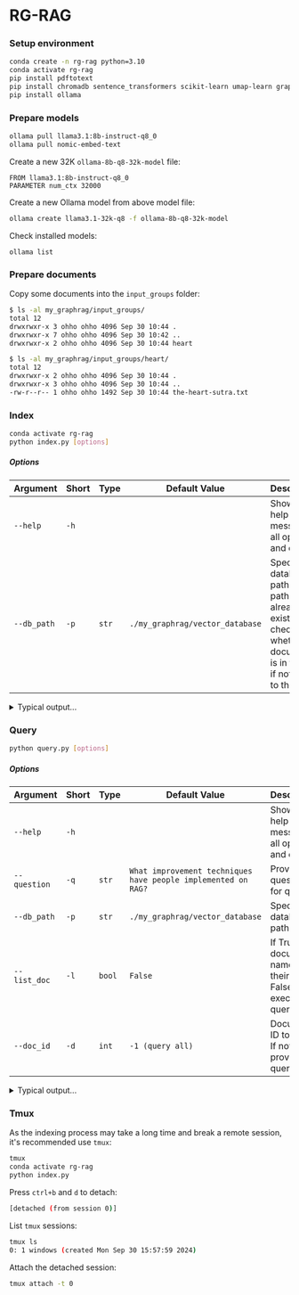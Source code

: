 # RG-RAG

### Setup environment
```bash
conda create -n rg-rag python=3.10
conda activate rg-rag
pip install pdftotext
pip install chromadb sentence_transformers scikit-learn umap-learn graphrag nltk
pip install ollama
```

### Prepare models
```bash
ollama pull llama3.1:8b-instruct-q8_0
ollama pull nomic-embed-text
```
Create a new 32K `ollama-8b-q8-32k-model` file:
```
FROM llama3.1:8b-instruct-q8_0
PARAMETER num_ctx 32000
```
Create a new Ollama model from above model file:
```bash
ollama create llama3.1-32k-q8 -f ollama-8b-q8-32k-model
```
Check installed models:
```base
ollama list
```

### Prepare documents
Copy some documents into the `input_groups` folder:
```bash
$ ls -al my_graphrag/input_groups/
total 12
drwxrwxr-x 3 ohho ohho 4096 Sep 30 10:44 .
drwxrwxr-x 7 ohho ohho 4096 Sep 30 10:42 ..
drwxrwxr-x 2 ohho ohho 4096 Sep 30 10:44 heart

$ ls -al my_graphrag/input_groups/heart/
total 12
drwxrwxr-x 2 ohho ohho 4096 Sep 30 10:44 .
drwxrwxr-x 3 ohho ohho 4096 Sep 30 10:44 ..
-rw-r--r-- 1 ohho ohho 1492 Sep 30 10:44 the-heart-sutra.txt
```

### Index
```bash
conda activate rg-rag
python index.py [options]
```
##### Options
| Argument            | Short | Type     | Default Value                   | Description                               |
|---------------------|-------|----------|---------------------------------|-------------------------------------------|
| `--help`            | `-h`  |          |                                 | Show the help message of all options and exit. |
| `--db_path`         | `-p`  | `str`    | `./my_graphrag/vector_database` | Specify the database path. If the path already exists, check whether the document is in the db, if not, add to the db. |
<details>
  <summary>Typical output...</summary>

  ```
  $ python index.py
  🚀 Reading settings from /home/ohho/codes/david/rg-rag-sutra/my_graphrag/output/tmp_config/settings.yaml
  🚀 create_base_text_units
                                   id  ... n_tokens
  0  ac67bbf50ea59187cea5947b4e482e79  ...      300
  1  0650fd69f66ac0d668f05d218942ac62  ...      201
  2  7d902ccc1d6328cdf06ab78c6a43b5f8  ...        1
  
  [3 rows x 5 columns]
  🚀 create_base_extracted_entities
                                          entity_graph
  0  <graphml xmlns="http://graphml.graphdrawing.or...
  🚀 create_summarized_entities
                                          entity_graph
  0  <graphml xmlns="http://graphml.graphdrawing.or...
  🚀 create_base_entity_graph
     level                                    clustered_graph
  0      0  <graphml xmlns="http://graphml.graphdrawing.or...
  1      1  <graphml xmlns="http://graphml.graphdrawing.or...
  🚀 create_final_entities
                                    id  ...                              description_embedding
  0   b45241d70f0e43fca764df95b2b81f77  ...  [0.9320005774497986, 1.397796392440796, -3.174...
  1   4119fd06010c494caa07f439b333f4c5  ...  [0.24602527916431427, 1.054911494255066, -2.92...
  2   d3835bf3dda84ead99deadbeac5d0d7d  ...  [0.41057634353637695, 1.5639721155166626, -3.4...
  3   077d2820ae1845bcbb1803379a3d1eae  ...  [-0.05211891978979111, 1.8968952894210815, -3....
  4   3671ea0dd4e84c1a9b02c5ab2c8f4bac  ...  [0.20558682084083557, 1.4166734218597412, -3.1...
  ..                               ...  ...                                                ...
  72  fa3c4204421c48609e52c8de2da4c654  ...  [-0.23991772532463074, 1.334349274635315, -3.4...
  73  53af055f068244d0ac861b2e89376495  ...  [-0.057600777596235275, 0.6985769271850586, -3...
  74  c03ab3ce8cb74ad2a03b94723bfab3c7  ...  [-0.2641189694404602, 1.2557107210159302, -3.4...
  75  ed6d2eee9d7b4f5db466b1f6404d31cc  ...  [0.3077894151210785, 0.9161084294319153, -4.18...
  76  fc01e9baa80e417c9206f941bb279407  ...  [-0.8715166449546814, 1.3191969394683838, -3.7...
  
  [77 rows x 8 columns]
  🚀 create_final_nodes
       level                      title          type  ...                 top_level_node_id  x  y
  0        0  BODHISATTVA OF COMPASSION        PERSON  ...  b45241d70f0e43fca764df95b2b81f77  0  0
  1        0              PRAJNA WISDOM       CONCEPT  ...  4119fd06010c494caa07f439b333f4c5  0  0
  2        0                    NIRVANA       CONCEPT  ...  d3835bf3dda84ead99deadbeac5d0d7d  0  0
  3        0                BODHISATTVA        PERSON  ...  077d2820ae1845bcbb1803379a3d1eae  0  0
  4        0                      SUTRA          TEXT  ...  3671ea0dd4e84c1a9b02c5ab2c8f4bac  0  0
  ..     ...                        ...           ...  ...                               ... .. ..
  149      1           PRESS_CONFERENCE         EVENT  ...  fa3c4204421c48609e52c8de2da4c654  0  0
  150      1               RELEASE_DATE  EVENT_DETAIL  ...  53af055f068244d0ac861b2e89376495  0  0
  151      1               RELEASE_TIME  EVENT_DETAIL  ...  c03ab3ce8cb74ad2a03b94723bfab3c7  0  0
  152      1               EVENT_DETAIL  EVENT_DETAIL  ...  ed6d2eee9d7b4f5db466b1f6404d31cc  0  0
  153      1                    SERVICE       SERVICE  ...  fc01e9baa80e417c9206f941bb279407  0  0
  
  [154 rows x 15 columns]
  🚀 create_final_communities
    id        title  ...                                   relationship_ids                       text_unit_ids
  0  1  Community 1  ...  [6ea81acaf232485e94fff638e03336e1, d136b08d586...  [7d902ccc1d6328cdf06ab78c6a43b5f8]
  1  0  Community 0  ...  [af1d0fec22114a3398b8016f5225f9ed, b07a7f08836...  [7d902ccc1d6328cdf06ab78c6a43b5f8]
  2  3  Community 3  ...  [353d91abc68648639d65a549e59b5cf3, 7ce637e4f35...  [7d902ccc1d6328cdf06ab78c6a43b5f8]
  3  2  Community 2  ...  [9a6f414210e14841a5b0e661aedc898d, 30c9641543c...  [7d902ccc1d6328cdf06ab78c6a43b5f8]
  4  7  Community 7  ...  [6ea81acaf232485e94fff638e03336e1, d136b08d586...  [7d902ccc1d6328cdf06ab78c6a43b5f8]
  5  5  Community 5  ...  [af1d0fec22114a3398b8016f5225f9ed, b07a7f08836...  [7d902ccc1d6328cdf06ab78c6a43b5f8]
  6  8  Community 8  ...  [eeef6ae5c464400c8755900b4f1ac37a, cccfa151fed...  [7d902ccc1d6328cdf06ab78c6a43b5f8]
  7  6  Community 6  ...  [422433aa45804c7ebb973b2fafce5da6, 86505bca739...  [7d902ccc1d6328cdf06ab78c6a43b5f8]
  8  4  Community 4  ...  [1af9faf341e14a5bbf4ddc9080e8dc0b, 8870cf2b5df...  [7d902ccc1d6328cdf06ab78c6a43b5f8]
  
  [9 rows x 6 columns]
  🚀 join_text_units_to_entity_ids
                        text_unit_ids                                         entity_ids                                id
  0  ac67bbf50ea59187cea5947b4e482e79  [b45241d70f0e43fca764df95b2b81f77, 4119fd06010...  ac67bbf50ea59187cea5947b4e482e79
  1  0650fd69f66ac0d668f05d218942ac62  [4119fd06010c494caa07f439b333f4c5, d3835bf3dda...  0650fd69f66ac0d668f05d218942ac62
  2  7d902ccc1d6328cdf06ab78c6a43b5f8  [147c038aef3e4422acbbc5f7938c4ab8, b7702b90c7f...  7d902ccc1d6328cdf06ab78c6a43b5f8
  🚀 create_final_relationships
                         source                  target  weight  ... source_degree target_degree rank
  0   BODHISATTVA OF COMPASSION           PRAJNA WISDOM     4.0  ...             3             7   10
  1   BODHISATTVA OF COMPASSION                 NIRVANA     5.0  ...             3            12   15
  2   BODHISATTVA OF COMPASSION                   SUTRA     7.0  ...             3             3    6
  3               PRAJNA WISDOM                 NIRVANA    11.0  ...             7            12   19
  4               PRAJNA WISDOM             BODHISATTVA     4.0  ...             7             8   15
  ..                        ...                     ...     ...  ...           ...           ...  ...
  68                    YOUTUBE  VIDEO_SHARING_PLATFORM     1.0  ...             2             1    3
  69                   FACEBOOK            SOCIAL_MEDIA     1.0  ...             4             1    5
  70                   FACEBOOK                PLATFORM     2.0  ...             4             1    5
  71                   FACEBOOK                 SERVICE     1.0  ...             4             1    5
  72                    RELEASE                   EVENT     1.0  ...             2             1    3
  
  [73 rows x 10 columns]
  🚀 join_text_units_to_relationship_ids
                                   id                                   relationship_ids
  0  ac67bbf50ea59187cea5947b4e482e79  [56d0e5ebe79e4814bd1463cf6ca21394, 7c49f2710e8...
  1  0650fd69f66ac0d668f05d218942ac62  [0adb2d9941f34ef7b2f7743cc6225844, 6b02373137f...
  2  7d902ccc1d6328cdf06ab78c6a43b5f8  [6ea81acaf232485e94fff638e03336e1, d136b08d586...
  🚀 create_final_community_reports
    community  ...                                    id
  0         4  ...  1e8045b0-3147-47c4-b208-e9f3f65aed25
  1         5  ...  8e0481a8-b320-4484-a1cc-60cd7fee8c71
  2         6  ...  2cc69642-bc13-4e64-8866-32c3f24fa4a8
  3         7  ...  0c32904b-383b-4395-a38b-ca7ab5be48ef
  4         8  ...  6f422588-9d9e-4574-90bd-6c549a304d27
  5         0  ...  ea480c97-d7c2-4be0-9d8a-0752c03227d7
  6         1  ...  c4034add-8149-4ddb-a669-ae9a8cd79ace
  7         2  ...  618bd89f-282e-43b4-8777-2f9411f55514
  8         3  ...  30bc8c70-c20c-4d6a-9f5f-28baf50ca481
  
  [9 rows x 10 columns]
  🚀 create_final_text_units
                                   id  ...                                   relationship_ids
  0  ac67bbf50ea59187cea5947b4e482e79  ...  [56d0e5ebe79e4814bd1463cf6ca21394, 7c49f2710e8...
  1  0650fd69f66ac0d668f05d218942ac62  ...  [0adb2d9941f34ef7b2f7743cc6225844, 6b02373137f...
  2  7d902ccc1d6328cdf06ab78c6a43b5f8  ...  [6ea81acaf232485e94fff638e03336e1, d136b08d586...
  
  [3 rows x 6 columns]
  🚀 create_base_documents
                                   id  ...                title
  0  41326c50c373b31d1a8d23b8ae48151a  ...  the-heart-sutra.txt
  
  [1 rows x 4 columns]
  🚀 create_final_documents
                                   id  ...                title
  0  41326c50c373b31d1a8d23b8ae48151a  ...  the-heart-sutra.txt
  
  [1 rows x 4 columns]
  ⠇ GraphRAG Indexer 
  ├── Loading Input (text) - 1 files loaded (0 filtered) ━━━━━━━━━━━━━━━━━━━━━━━━━━━━━━━━━━━━━━━━ 100% 0:00:00 0:00:00
  ├── create_base_text_units
  ├── create_base_extracted_entities
  ├── create_summarized_entities
  ├── create_base_entity_graph
  ├── create_final_entities
  ├── create_final_nodes
  ├── create_final_communities
  ├── join_text_units_to_entity_ids
  ├── create_final_relationships
  ├── join_text_units_to_relationship_ids
  ├── create_final_community_reports
  ├── create_final_text_units
  ├── create_base_documents
  └── create_final_documents
  🚀 All workflows completed successfully.
  graphrag run time: 0:09:45.906138
  raptor run time: 0:00:03.178684
  run time: 0:09:49.084822
  count of group: 1
  count of paper: 1
  count of chunk: 1
  count of relationship: 234
  count of community report: 9
  count of summary: 1
  ```
</details>

### Query
```bash
python query.py [options]
```
##### Options
| Argument      | Short | Type   | Default Value                                                 | Description                                                               |
|---------------|-------|--------|---------------------------------------------------------------|---------------------------------------------------------------------------|
| `--help`      | `-h`  |        |                                                               | Show the help message of all options and exit.                            |
| `--question`  | `-q`  | `str`  | `What improvement techniques have people implemented on RAG?` | Provide a question for query.                                             |
| `--db_path`   | `-p`  | `str`  | `./my_graphrag/vector_database`                               | Specify the database path.                                                |
| `--list_doc`  | `-l`  | `bool` | `False`                                                       | If True, list document names and their IDs. If False, execute the query.  |
| `--doc_id`    | `-d`  | `int`  | `-1 (query all)`                                              | Document ID to query. If not provided, query all.                         |
<details>
  <summary>Typical output...</summary>

  ```
  $ python query.py -q "what's the meaning of suffering?"
  [nltk_data] Downloading package punkt to /home/user2/nltk_data...
  [nltk_data]   Package punkt is already up-to-date!
  --- final answer ---
  <question>
  what's the meaning of suffering?
  </question>
  
  <answer>
  **Summary of Analyst Reports**
  
  The analysts' reports provide various perspectives on the concept of "suffering". However, it is essential to note that none of the reports directly address the question of what suffering means. The top-ranked report indicates that there is no information about suffering in the data table.
  
  **Key Points from Analyst Reports**
  
  1. **Suffering as a void concept**: Suffering may be seen as an empty or void concept, similar to wisdom and attainment (Score: 60).
  2. **Suffering alleviated by Prajna wisdom and dharani mantra**: The great dharani mantra can alleviate all pain, implying that suffering can be alleviated through the use of this mantra (Score: 50).
  3. **Suffering as a lack of Prajna wisdom**: Suffering is associated with the absence of Prajna wisdom, which is necessary for reaching the clearest state of Nirvana (Score: 70).
  4. **Suffering as a result of ignorance and delusion**: Suffering is described as a consequence of ignorance, which leads to delusion (Score: 80).
  5. **Suffering ultimately empty of inherent existence**: All phenomena, including suffering, are void of inherent existence (Score: 90).
  
  **Implications**
  
  While the analysts' reports provide various perspectives on suffering, it is essential to note that none of them directly answer the question of what suffering means. However, we can infer that suffering may be seen as:
  
  * A void concept
  * Alleviated by Prajna wisdom and the dharani mantra
  * Associated with the absence of Prajna wisdom
  * A consequence of ignorance and delusion
  * Ultimately empty of inherent existence
  
  **Conclusion**
  
  The analysts' reports provide a range of perspectives on suffering, but none directly address the question. However, we can synthesize the key points to understand that suffering may be seen as an empty or void concept, alleviated by Prajna wisdom and the dharani mantra, associated with the absence of Prajna wisdom, a consequence of ignorance and delusion, and ultimately empty of inherent existence.
  
  **Recommendation**
  
  To answer the question more directly, further analysis or additional data may be necessary to provide a clear understanding of what suffering means.
  </answer>
  
  <reference_id>
  paper id 1: chunk ids 1
  paper id 1: summary ids 1
  </reference_id>
  
  --- final answer ---
  run time 0:00:15.993182
  ```
</details>

### Tmux
As the indexing process may take a long time and break a remote session, it's recommended use `tmux`:
```bash
tmux
conda activate rg-rag
python index.py
```
Press `ctrl+b` and `d` to detach:
```bash
[detached (from session 0)]
```
List `tmux` sessions:
```bash
tmux ls
0: 1 windows (created Mon Sep 30 15:57:59 2024)
```
Attach the detached session:
```bash
tmux attach -t 0
```
